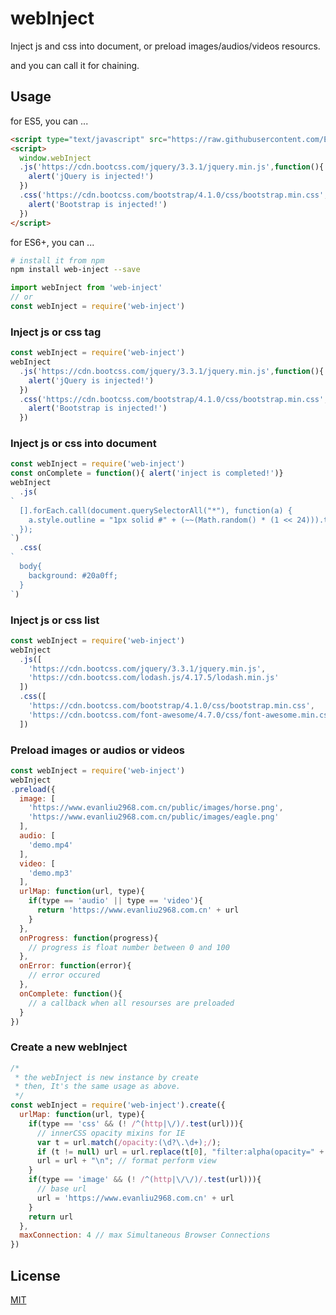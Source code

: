 # webInject

Inject js and css into document, or preload images/audios/videos resourcs.

and you can call it for chaining.

## Usage

for ES5, you can ...
```html
<script type="text/javascript" src="https://raw.githubusercontent.com/EvanLiu2968/web-inject/master/dist/webInject.min.js"></script>
<script>
  window.webInject
  .js('https://cdn.bootcss.com/jquery/3.3.1/jquery.min.js',function(){
    alert('jQuery is injected!')
  })
  .css('https://cdn.bootcss.com/bootstrap/4.1.0/css/bootstrap.min.css',function(){
    alert('Bootstrap is injected!')
  })
</script>
```

for ES6+, you can ...
```bash
# install it from npm
npm install web-inject --save
```
```javascript
import webInject from 'web-inject'
// or
const webInject = require('web-inject')
```


### Inject js or css tag

```javascript
const webInject = require('web-inject')
webInject
  .js('https://cdn.bootcss.com/jquery/3.3.1/jquery.min.js',function(){
    alert('jQuery is injected!')
  })
  .css('https://cdn.bootcss.com/bootstrap/4.1.0/css/bootstrap.min.css',function(){
    alert('Bootstrap is injected!')
  })
```

### Inject js or css into document

```javascript
const webInject = require('web-inject')
const onComplete = function(){ alert('inject is completed!')}
webInject
  .js(
`
  [].forEach.call(document.querySelectorAll("*"), function(a) {
    a.style.outline = "1px solid #" + (~~(Math.random() * (1 << 24))).toString(16)
  });
`)
  .css(
`
  body{
    background: #20a0ff;
  }
`)
```

### Inject js or css list

```javascript
const webInject = require('web-inject')
webInject
  .js([
    'https://cdn.bootcss.com/jquery/3.3.1/jquery.min.js',
    'https://cdn.bootcss.com/lodash.js/4.17.5/lodash.min.js'
  ])
  .css([
    'https://cdn.bootcss.com/bootstrap/4.1.0/css/bootstrap.min.css',
    'https://cdn.bootcss.com/font-awesome/4.7.0/css/font-awesome.min.css'
  ])
```

### Preload images or audios or videos

```javascript
const webInject = require('web-inject')
webInject
.preload({
  image: [
    'https://www.evanliu2968.com.cn/public/images/horse.png',
    'https://www.evanliu2968.com.cn/public/images/eagle.png'
  ],
  audio: [
    'demo.mp4'
  ],
  video: [
    'demo.mp3'
  ],
  urlMap: function(url, type){
    if(type == 'audio' || type == 'video'){
      return 'https://www.evanliu2968.com.cn' + url
    }
  },
  onProgress: function(progress){
    // progress is float number between 0 and 100
  },
  onError: function(error){
    // error occured
  },
  onComplete: function(){
    // a callback when all resourses are preloaded
  }
})
```

### Create a new webInject

```javascript
/*
 * the webInject is new instance by create
 * then, It's the same usage as above.
 */
const webInject = require('web-inject').create({
  urlMap: function(url, type){
    if(type == 'css' && (! /^(http|\/)/.test(url))){
      // innerCSS opacity mixins for IE
      var t = url.match(/opacity:(\d?\.\d+);/);
      if (t != null) url = url.replace(t[0], "filter:alpha(opacity=" + parseFloat(t[1]) * 100 + ")")
      url = url + "\n"; // format perform view
    }
    if(type == 'image' && (! /^(http|\/\/)/.test(url))){
      // base url
      url = 'https://www.evanliu2968.com.cn' + url
    }
    return url
  },
  maxConnection: 4 // max Simultaneous Browser Connections
})
```

## License

[MIT](LICENSE)